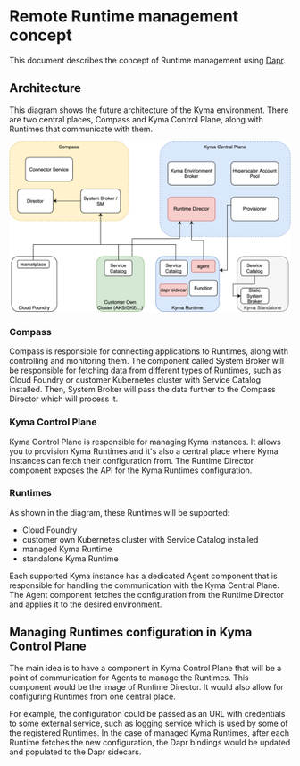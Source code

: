 # Remote Runtime management concept

This document describes the concept of Runtime management using [Dapr](https://dapr.io).

## Architecture

This diagram shows the future architecture of the Kyma environment.
There are two central places, Compass and Kyma Control Plane, along with Runtimes that communicate with them.

![Concept image](assets/concept.png)

### Compass
Compass is responsible for connecting applications to Runtimes, along with controlling and monitoring them.
The component called System Broker will be responsible for fetching data from different types of Runtimes, such as Cloud Foundry or customer Kubernetes cluster with Service Catalog installed. Then, System Broker will pass the data further to the Compass Director which will process it.  

### Kyma Control Plane
Kyma Control Plane is responsible for managing Kyma instances. It allows you to provision Kyma Runtimes and it's also a central place where Kyma instances can fetch their configuration from. 
The Runtime Director component exposes the API for the Kyma Runtimes configuration. 

### Runtimes
As shown in the diagram, these Runtimes will be supported:
- Cloud Foundry 
- customer own Kubernetes cluster with Service Catalog installed
- managed Kyma Runtime
- standalone Kyma Runtime

Each supported Kyma instance has a dedicated Agent component that is responsible for handling the communication with the Kyma Central Plane. The Agent component fetches the configuration from the Runtime Director and applies it to the desired environment.

## Managing Runtimes configuration in Kyma Control Plane
The main idea is to have a component in Kyma Control Plane that will be a point of communication for Agents to manage the Runtimes. This component would be the image of Runtime Director. It would also allow for configuring Runtimes from one central place.

For example, the configuration could be passed as an URL with credentials to some external service, such as logging service which is used by some of the registered Runtimes. In the case of managed Kyma Runtimes, after each Runtime fetches the new configuration, the Dapr bindings would be updated and populated to the Dapr sidecars.

